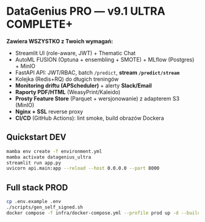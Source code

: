 # DataGenius PRO — v9.1 ULTRA COMPLETE+

**Zawiera WSZYSTKO z Twoich wymagań:**
- Streamlit UI (role-aware, JWT) + Thematic Chat
- AutoML FUSION (Optuna + ensembling + SMOTE) + MLflow (Postgres) + MinIO
- FastAPI API: JWT/RBAC, batch `/predict`, **stream `/predict/stream`**
- Kolejka (Redis+RQ) do długich treningów
- **Monitoring driftu (APScheduler)** + alerty **Slack/Email**
- **Raporty PDF/HTML** (WeasyPrint/Kaleido)
- **Prosty Feature Store** (Parquet + wersjonowanie) z adapterem S3 (MinIO)
- **Nginx + SSL** reverse proxy
- **CI/CD** (GitHub Actions): lint smoke, build obrazów Dockera

## Quickstart DEV
```bash
mamba env create -f environment.yml
mamba activate datagenius_ultra
streamlit run app.py
uvicorn api.main:app --reload --host 0.0.0.0 --port 8000
```
## Full stack PROD
```bash
cp .env.example .env
./scripts/gen_self_signed.sh
docker compose -f infra/docker-compose.yml --profile prod up -d --build
```
